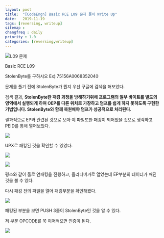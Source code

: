 ```yaml
---
layout: post
title:  "[CodeEngn] Basic RCE L09 문제 풀이 Write Up"
date:   2019-11-19
tags: [reversing, writeup]
sitemap :
changfreq : daily
priority : 1.0
categories: [reversing,writeup]
---
```


![L09 문제](https://img1.daumcdn.net/thumb/R1280x0/?scode=mtistory2&fname=https%3A%2F%2Fk.kakaocdn.net%2Fdn%2Fc2ePcG%2FbtqzT4NMhg9%2FlsioKFKFgMcSBaRZLRPDMK%2Fimg.png)

Basic RCE L09

StolenByte를 구하시오 Ex) 75156A0068352040

문제를 풀기 전에 StolenByte가 뭔지 우선 구글에 검색을 해보았다.

검색 결과, <b>StolenByte란 패킹 과정을 방해하기위해 프로그램의 일부 바이트를 별도의 영역에서 실행되게 하여 OEP를 다른 위치로 가장하고 덤프를 쉽게 하지 못하도록 구현한 기법입니다. StolenByte와 함께 복원해야 덤프가 성공적으로 처리된다.</b>

결과적으로 EP와 관련된 것으로 보아 이 파일또한 패킹이 되어있을 것으로 생각하고 PEID를 통해 열어보았다.

![](https://img1.daumcdn.net/thumb/R1280x0/?scode=mtistory2&fname=https%3A%2F%2Fk.kakaocdn.net%2Fdn%2FR1eTO%2FbtqzROrN0wT%2FfyrTZvpSiKHjGBKc7uv9Dk%2Fimg.png)

UPX로 패킹된 것을 확인할 수 있었다.

![](https://img1.daumcdn.net/thumb/R1280x0/?scode=mtistory2&fname=https%3A%2F%2Fk.kakaocdn.net%2Fdn%2F2c7Ai%2FbtqzTC44jIe%2Fms7VfhUxNJKZ5oXRZoDun0%2Fimg.png)

![](https://img1.daumcdn.net/thumb/R1280x0/?scode=mtistory2&fname=https%3A%2F%2Fk.kakaocdn.net%2Fdn%2FRSceO%2FbtqzSZTHjv6%2FUfREQKUQH9960uxdxgvn1k%2Fimg.png)

평소와 같이 툴로 언패킹을 진행하고, 올리디버거로 열었는데 EP부분의 데이터가 깨진 것을 볼 수 있다.

다시 패킹 전의 파일을 열어 패킹부분을 확인해봤다.

![](https://img1.daumcdn.net/thumb/R1280x0/?scode=mtistory2&fname=https%3A%2F%2Fk.kakaocdn.net%2Fdn%2FSXwiu%2FbtqzT474g9e%2FkRgspgswsYXjF6dREbVKtk%2Fimg.png)

패킹된 부분을 보면 PUSH 3줄이 StolenByte인 것을 알 수 있다.

저 부분 OPCODE를 쭉 이어적으면 인증이 된다.

![](https://img1.daumcdn.net/thumb/R1280x0/?scode=mtistory2&fname=https%3A%2F%2Fk.kakaocdn.net%2Fdn%2FDvl1d%2FbtqzQU681Eh%2FGdOyjRG2IHXHwtwzKNtma0%2Fimg.png)